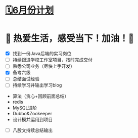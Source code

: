 # [🗓️6月份计划](https://github.com/HealUP/MyBlog/issues/35)

👣
热爱生活，感受当下！加油！🌝
===
- [x] 找到一份Java后端的实习岗位
- [ ] 持续跟进学校工作室项目，按时完成交付
- [ ] 熟悉公司业务（尽快上手开发）
- [x] 备考六级
- [ ] 总结面试经验
- [ ] 持续学习并输出学习blog
- 算法（贪心+回顾前面总结）
- redis
- MySQL进阶
- Dubbo&Zookeeper
- 设计模并运用到项目
- [ ] 八股文持续总结输出
